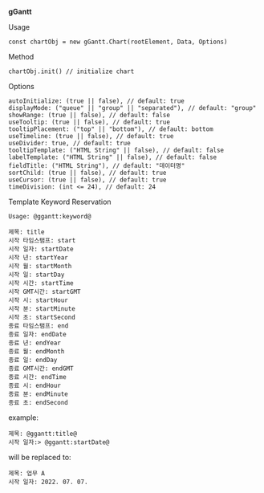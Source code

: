 **gGantt**

Usage

    const chartObj = new gGantt.Chart(rootElement, Data, Options)

Method

    chartObj.init() // initialize chart

Options

    autoInitialize: (true || false), // default: true
    displayMode: ("queue" || "group" || "separated"), // default: "group"
    showRange: (true || false), // default: false
    useTooltip: (true || false), // default: true
    tooltipPlacement: ("top" || "bottom"), // default: bottom
    useTimeline: (true || false), // default: true
    useDivider: true, // default: true
    tooltipTemplate: ("HTML String" || false), // default: false
    labelTemplate: ("HTML String" || false), // default: false
    fieldTitle: ("HTML String"), // default: "데이터명"
    sortChild: (true || false), // default: true
    useCursor: (true || false), // default: true
    timeDivision: (int <= 24), // default: 24

Template Keyword Reservation

    Usage: @ggantt:keyword@

    제목: title
    시작 타임스탬프: start
    시작 일자: startDate
    시작 년: startYear
    시작 월: startMonth
    시작 일: startDay
    시작 시간: startTime
    시작 GMT시간: startGMT
    시작 시: startHour
    시작 분: startMinute
    시작 초: startSecond
    종료 타임스탬프: end
    종료 일자: endDate
    종료 년: endYear
    종료 월: endMonth
    종료 일: endDay
    종료 GMT시간: endGMT
    종료 시간: endTime
    종료 시: endHour
    종료 분: endMinute
    종료 초: endSecond

example:

    제목: @ggantt:title@
    시작 일자:> @ggantt:startDate@

will be replaced to:

    제목: 업무 A
    시작 일자: 2022. 07. 07.
